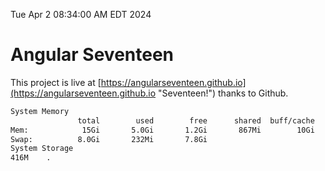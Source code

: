 Tue Apr  2 08:34:00 AM EDT 2024

# Angular Seventeen


This project is live at [https://angularseventeen.github.io](https://angularseventeen.github.io "Seventeen!") thanks to Github.

```bash
System Memory
               total        used        free      shared  buff/cache   available
Mem:            15Gi       5.0Gi       1.2Gi       867Mi        10Gi        10Gi
Swap:          8.0Gi       232Mi       7.8Gi
System Storage
416M	.
```
```bash

